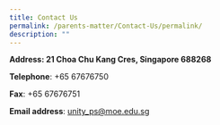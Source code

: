 ```yaml
---
title: Contact Us
permalink: /parents-matter/Contact-Us/permalink/
description: ""
---
```

**Address: 21 Choa Chu Kang Cres, Singapore 688268**

**Telephone**: +65 67676750

**Fax**: +65 67676751

**Email address**: [unity\_ps@moe.edu.sg](mailto:unity_ps@moe.edu.sg)